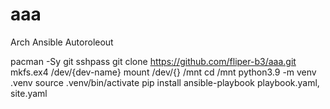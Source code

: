 # aaa
Arch Ansible Autoroleout

pacman -Sy git sshpass
git clone https://github.com/fliper-b3/aaa.git
mkfs.ex4 /dev/{dev-name}
mount /dev/{} /mnt
cd /mnt
python3.9 -m venv .venv
source .venv/bin/activate
pip install ansible-playbook playbook.yaml, site.yaml